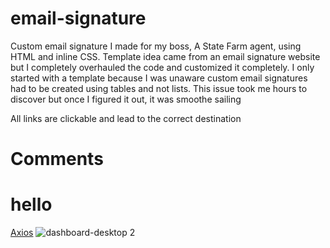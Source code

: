 # email-signature


Custom email signature I made for my boss, A State Farm agent, using HTML and inline CSS. Template idea came from an email signature website but I completely overhauled the code and customized it completely. I only started with a template because I was unaware custom email signatures had to be created using tables and not lists. This issue took me hours to discover but once I figured it out, it was smoothe sailing

All links are clickable and lead to the correct destination


<h1>Comments</h1>

# hello

[Axios](https://www.axios.com/) 
![dashboard-desktop 2](https://user-images.githubusercontent.com/73142998/201353652-8e47dd58-efeb-4392-90a0-0ef5b45e07e1.png)
